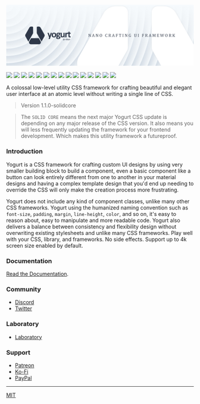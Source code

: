 <p align="center">
  <img src="https://raw.githubusercontent.com/yogurt-foundation/yogurt-css/1.0.9/assets/promo.jpg"
       height="auto"
       width="auto">
</p>

<p align="left">
  <img src="https://badgen.net/github/release/yogurt-foundation/yogurt-css">
  <img src="https://badgen.net/github/releases/yogurt-foundation/yogurt-css">
  <img src="https://badgen.net/github/assets-dl/yogurt-foundation/yogurt-css">
  <img src="https://badgen.net/npm/dw/create-yogurt-app">
  <img src="https://badgen.net/npm/dm/create-yogurt-app">
  <img src="https://badgen.net/npm/dy/create-yogurt-app">
  <img src="https://badgen.net/github/branches/yogurt-foundation/yogurt-css">
  <img src="https://badgen.net/github/forks/yogurt-foundation/yogurt-css">
  <img src="https://badgen.net/github/stars/yogurt-foundation/yogurt-css">
  <img src="https://badgen.net/github/watchers/yogurt-foundation/yogurt-css">
  <img src="https://badgen.net/github/tag/yogurt-foundation/yogurt-css">
  <img src="https://badgen.net/github/commits/yogurt-foundation/yogurt-css">
  <img src="https://badgen.net/github/last-commit/yogurt-foundation/yogurt-css">
  <img src="https://badgen.net/github/contributors/yogurt-foundation/yogurt-css">
  <img src="https://badgen.net/github/license/yogurt-foundation/yogurt-css">
</p>

A colossal low-level utility CSS framework for crafting beautiful and elegant user interface at an atomic level without writing a single line of CSS.

> Version 1.1.0-solidcore

> The `SOLID CORE` means the next major Yogurt CSS update is depending on any major release of the CSS version. It also means you will less frequently updating the framework for your frontend development. Which makes this utility framework a futureproof.

### Introduction

Yogurt is a CSS framework for crafting custom UI designs by using very smaller building block to build a component, even a basic component like a button can look entirely different from one to another in your material designs and having a complex template design that you'd end up needing to override the CSS will only make the creation process more frustrating.

Yogurt does not include any kind of component classes, unlike many other CSS frameworks. Yogurt using the humanized naming convention such as `font-size`, `padding`, `margin`, `line-height`, `color`, and so on, it's easy to reason about, easy to manipulate and more readable code. Yogurt also delivers a balance between consistency and flexibility design without overwriting existing stylesheets and unlike many CSS frameworks. Play well with your CSS, library, and frameworks. No side effects. Support up to 4k screen size enabled by default.

### Documentation

[Read the Documentation](https://yogurt-css-documentation.netlify.app).

### Community

- [Discord](https://discord.gg/A62YjNR)
- [Twitter](https://twitter.com/yogurtcss)

### Laboratory

- [Laboratory](https://github.com/yogurt-foundation/laboratory)

### Support

- [Patreon](https://www.patreon.com/bePatron?u=5719325)
- [Ko-Fi](https://ko-fi.com/S6S01OZEW)
- [PayPal](https://paypal.me/loouisneedsbreakfast)

---

[MIT](https://github.com/yogurt-foundation/yogurt-css/blob/master/LICENSE)
